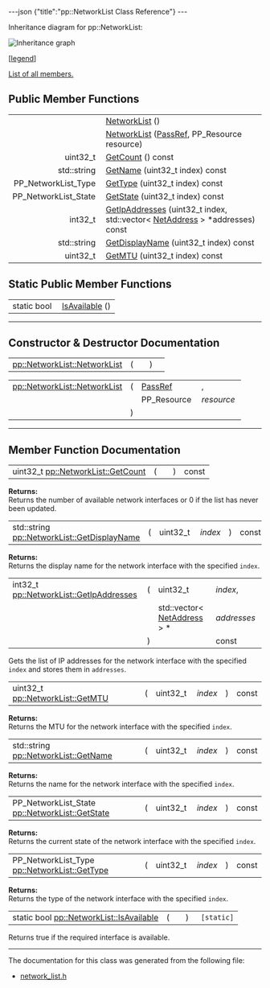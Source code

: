 ---json {"title":"pp::NetworkList Class Reference"} ---

Inheritance diagram for pp::NetworkList:

![Inheritance graph](/docs/native-client/pepper_dev/cpp/classpp_1_1_network_list__inherit__graph.png)

<span class="legend">\[[legend](/docs/native-client/pepper_dev/cpp/graph_legend/)\]</span>

[List of all members.](/docs/native-client/pepper_dev/cpp/classpp_1_1_network_list-members/)

Public Member Functions
-----------------------

<table><tbody><tr class="odd"><td style="text-align: right;"> </td><td><a href="/docs/native-client/pepper_dev/cpp/classpp_1_1_network_list#a2f79e2f0c884db428a4e1df63b64e2c0" class="el">NetworkList</a> ()</td></tr><tr class="even"><td style="text-align: right;"> </td><td><a href="/docs/native-client/pepper_dev/cpp/classpp_1_1_network_list#a3d91fdce92976477be4a131fdd5c21e1" class="el">NetworkList</a> (<a href="/docs/native-client/pepper_dev/cpp/namespacepp#a339083c1beec620267bf8b3c55decaa5" class="el">PassRef</a>, PP_Resource resource)</td></tr><tr class="odd"><td style="text-align: right;">uint32_t </td><td><a href="/docs/native-client/pepper_dev/cpp/classpp_1_1_network_list#a4dd51a7af2b0af6c6b962e975131c3e2" class="el">GetCount</a> () const</td></tr><tr class="even"><td style="text-align: right;">std::string </td><td><a href="/docs/native-client/pepper_dev/cpp/classpp_1_1_network_list#acb253aedb772fc42bdfbb5d05331d8b1" class="el">GetName</a> (uint32_t index) const</td></tr><tr class="odd"><td style="text-align: right;">PP_NetworkList_Type </td><td><a href="/docs/native-client/pepper_dev/cpp/classpp_1_1_network_list#a61d4a2421294e176d749115cbf5fb91b" class="el">GetType</a> (uint32_t index) const</td></tr><tr class="even"><td style="text-align: right;">PP_NetworkList_State </td><td><a href="/docs/native-client/pepper_dev/cpp/classpp_1_1_network_list#a9c4a05d5bc5d0d23aac52f59f1718e32" class="el">GetState</a> (uint32_t index) const</td></tr><tr class="odd"><td style="text-align: right;">int32_t </td><td><a href="/docs/native-client/pepper_dev/cpp/classpp_1_1_network_list#ab2dee43ce3ac787852438210b80361d8" class="el">GetIpAddresses</a> (uint32_t index, std::vector&lt; <a href="/docs/native-client/pepper_dev/cpp/classpp_1_1_net_address/" class="el">NetAddress</a> &gt; *addresses) const</td></tr><tr class="even"><td style="text-align: right;">std::string </td><td><a href="/docs/native-client/pepper_dev/cpp/classpp_1_1_network_list#a5a9aff0b4b03205a35ba0298fb9d383f" class="el">GetDisplayName</a> (uint32_t index) const</td></tr><tr class="odd"><td style="text-align: right;">uint32_t </td><td><a href="/docs/native-client/pepper_dev/cpp/classpp_1_1_network_list#aebbb32231a87568e7fbe29e50e16fc58" class="el">GetMTU</a> (uint32_t index) const</td></tr></tbody></table>

Static Public Member Functions
------------------------------

<table><tbody><tr class="odd"><td style="text-align: right;">static bool </td><td><a href="/docs/native-client/pepper_dev/cpp/classpp_1_1_network_list#ab059a90bb9e2aced3f0e709853d0e61f" class="el">IsAvailable</a> ()</td></tr></tbody></table>

------------------------------------------------------------------------

Constructor & Destructor Documentation
--------------------------------------

<span id="a2f79e2f0c884db428a4e1df63b64e2c0" class="anchor" style="margin: 0;"></span>

<table><tbody><tr class="odd"><td><a href="/docs/native-client/pepper_dev/cpp/classpp_1_1_network_list#a2f79e2f0c884db428a4e1df63b64e2c0" class="el">pp::NetworkList::NetworkList</a></td><td>(</td><td></td><td>)</td><td></td></tr></tbody></table>

<span id="a3d91fdce92976477be4a131fdd5c21e1" class="anchor" style="margin: 0;"></span>

<table><tbody><tr class="odd"><td><a href="/docs/native-client/pepper_dev/cpp/classpp_1_1_network_list#a2f79e2f0c884db428a4e1df63b64e2c0" class="el">pp::NetworkList::NetworkList</a></td><td>(</td><td><a href="/docs/native-client/pepper_dev/cpp/namespacepp#a339083c1beec620267bf8b3c55decaa5" class="el">PassRef</a> </td><td>,</td></tr><tr class="even"><td></td><td></td><td>PP_Resource </td><td><em>resource</em> </td></tr><tr class="odd"><td></td><td>)</td><td></td><td></td></tr></tbody></table>

------------------------------------------------------------------------

Member Function Documentation
-----------------------------

<span id="a4dd51a7af2b0af6c6b962e975131c3e2" class="anchor" style="margin: 0;"></span>

<table><tbody><tr class="odd"><td>uint32_t <a href="/docs/native-client/pepper_dev/cpp/classpp_1_1_network_list#a4dd51a7af2b0af6c6b962e975131c3e2" class="el">pp::NetworkList::GetCount</a></td><td>(</td><td></td><td>)</td><td>const</td></tr></tbody></table>

**Returns:**  
Returns the number of available network interfaces or 0 if the list has never been updated.

<span id="a5a9aff0b4b03205a35ba0298fb9d383f" class="anchor" style="margin: 0;"></span>

<table><tbody><tr class="odd"><td>std::string <a href="/docs/native-client/pepper_dev/cpp/classpp_1_1_network_list#a5a9aff0b4b03205a35ba0298fb9d383f" class="el">pp::NetworkList::GetDisplayName</a></td><td>(</td><td>uint32_t </td><td><em>index</em></td><td>)</td><td>const</td></tr></tbody></table>

**Returns:**  
Returns the display name for the network interface with the specified `index`.

<span id="ab2dee43ce3ac787852438210b80361d8" class="anchor" style="margin: 0;"></span>

<table><tbody><tr class="odd"><td>int32_t <a href="/docs/native-client/pepper_dev/cpp/classpp_1_1_network_list#ab2dee43ce3ac787852438210b80361d8" class="el">pp::NetworkList::GetIpAddresses</a></td><td>(</td><td>uint32_t </td><td><em>index</em>,</td></tr><tr class="even"><td></td><td></td><td>std::vector&lt; <a href="/docs/native-client/pepper_dev/cpp/classpp_1_1_net_address/" class="el">NetAddress</a> &gt; * </td><td><em>addresses</em> </td></tr><tr class="odd"><td></td><td>)</td><td></td><td>const</td></tr></tbody></table>

Gets the list of IP addresses for the network interface with the specified `index` and stores them in `addresses`.

<span id="aebbb32231a87568e7fbe29e50e16fc58" class="anchor" style="margin: 0;"></span>

<table><tbody><tr class="odd"><td>uint32_t <a href="/docs/native-client/pepper_dev/cpp/classpp_1_1_network_list#aebbb32231a87568e7fbe29e50e16fc58" class="el">pp::NetworkList::GetMTU</a></td><td>(</td><td>uint32_t </td><td><em>index</em></td><td>)</td><td>const</td></tr></tbody></table>

**Returns:**  
Returns the MTU for the network interface with the specified `index`.

<span id="acb253aedb772fc42bdfbb5d05331d8b1" class="anchor" style="margin: 0;"></span>

<table><tbody><tr class="odd"><td>std::string <a href="/docs/native-client/pepper_dev/cpp/classpp_1_1_network_list#acb253aedb772fc42bdfbb5d05331d8b1" class="el">pp::NetworkList::GetName</a></td><td>(</td><td>uint32_t </td><td><em>index</em></td><td>)</td><td>const</td></tr></tbody></table>

**Returns:**  
Returns the name for the network interface with the specified `index`.

<span id="a9c4a05d5bc5d0d23aac52f59f1718e32" class="anchor" style="margin: 0;"></span>

<table><tbody><tr class="odd"><td>PP_NetworkList_State <a href="/docs/native-client/pepper_dev/cpp/classpp_1_1_network_list#a9c4a05d5bc5d0d23aac52f59f1718e32" class="el">pp::NetworkList::GetState</a></td><td>(</td><td>uint32_t </td><td><em>index</em></td><td>)</td><td>const</td></tr></tbody></table>

**Returns:**  
Returns the current state of the network interface with the specified `index`.

<span id="a61d4a2421294e176d749115cbf5fb91b" class="anchor" style="margin: 0;"></span>

<table><tbody><tr class="odd"><td>PP_NetworkList_Type <a href="/docs/native-client/pepper_dev/cpp/classpp_1_1_network_list#a61d4a2421294e176d749115cbf5fb91b" class="el">pp::NetworkList::GetType</a></td><td>(</td><td>uint32_t </td><td><em>index</em></td><td>)</td><td>const</td></tr></tbody></table>

**Returns:**  
Returns the type of the network interface with the specified `index`.

<span id="ab059a90bb9e2aced3f0e709853d0e61f" class="anchor" style="margin: 0;"></span>

<table><tbody><tr class="odd"><td>static bool <a href="/docs/native-client/pepper_dev/cpp/classpp_1_1_network_list#ab059a90bb9e2aced3f0e709853d0e61f" class="el">pp::NetworkList::IsAvailable</a></td><td>(</td><td></td><td>)</td><td><code> [static]</code></td></tr></tbody></table>

Returns true if the required interface is available.

------------------------------------------------------------------------

The documentation for this class was generated from the following file:

-   <a href="/docs/native-client/pepper_dev/cpp/network__list_8h/" class="el">network_list.h</a>
